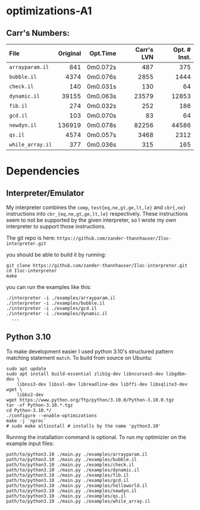 
# optimizations-A1

## Carr's Numbers:
| File             | Original | Opt.Time | Carr's LVN | Opt. # Inst. |
|  :--             |      --: |      --: |        --: |          --: |
| `arrayparam.il`  |      841 | 0m0.072s |        487 |          375 |
| `bubble.il`      |     4374 | 0m0.076s |       2855 |         1444 |
| `check.il`       |      140 | 0m0.031s |        130 |           64 |
| `dynamic.il`     |    39155 | 0m0.063s |      23579 |        12853 |
| `fib.il`         |      274 | 0m0.032s |        252 |          186 |
| `gcd.il`         |      103 | 0m0.070s |         83 |           64 |
| `newdyn.il`      |   136919 | 0m0.078s |      82256 |        44586 |
| `qs.il`          |     4574 | 0m0.057s |       3468 |         2312 |
| `while_array.il` |      377 | 0m0.036s |        315 |          165 |

# Dependencies

## Interpreter/Emulator
My interpreter combines the `comp`, `test{eq,ne,gt,ge,lt,le}` and `cbr{,ne}`
instructions into `cbr_{eq,ne,gt,ge,lt,le}` respectively. These instructions
seem to not be supported by the given interpreter, so I wrote my own interpreter
to support those instructions.

The git repo is here: `https://github.com/zander-thannhauser/Iloc-interpreter.git`

you should be able to build it by running:

```
git clone https://github.com/zander-thannhauser/Iloc-interpreter.git
cd Iloc-interpreter
make
```

you can run the examples like this:
```
./interpreter -i ./examples/arrayparam.il
./interpreter -i ./examples/bubble.il
./interpreter -i ./examples/gcd.il
./interpreter -i ./examples/dynamic.il
  ...
```

## Python 3.10

To make development easier I used python 3.10's structured pattern matching
statement `match`. To build from source on Ubuntu:

```
sudo apt update
sudo apt install build-essential zlib1g-dev libncurses5-dev libgdbm-dev \
	libnss3-dev libssl-dev libreadline-dev libffi-dev libsqlite3-dev wget \
	libbz2-dev
wget https://www.python.org/ftp/python/3.10.0/Python-3.10.0.tgz
tar -xf Python-3.10.*.tgz
cd Python-3.10.*/
./configure --enable-optimizations
make -j `nproc`
# sudo make altinstall # installs by the name 'python3.10'
```

Running the installation command is optional.
To run my optimizier on the example input files:

```
path/to/python3.10 ./main.py ./examples/arrayparam.il
path/to/python3.10 ./main.py ./examples/bubble.il
path/to/python3.10 ./main.py ./examples/check.il
path/to/python3.10 ./main.py ./examples/dynamic.il
path/to/python3.10 ./main.py ./examples/fib.il
path/to/python3.10 ./main.py ./examples/gcd.il
path/to/python3.10 ./main.py ./examples/helloworld.il
path/to/python3.10 ./main.py ./examples/newdyn.il
path/to/python3.10 ./main.py ./examples/qs.il
path/to/python3.10 ./main.py ./examples/while_array.il
```



















